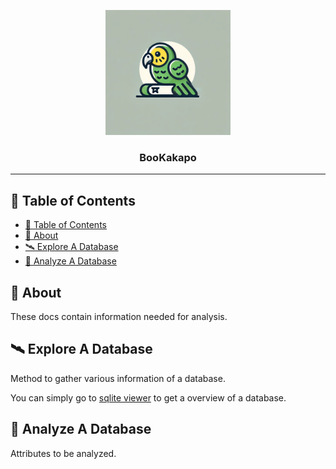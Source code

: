 <p align="center">
  <a href="" rel="noopener">
 <img width=200px height=200px src="../img/BooKakapo.webp" alt="Project logo"></a>
</p>

<h3 align="center">BooKakapo</h3>

---

## 📝 Table of Contents

- [📝 Table of Contents](#-table-of-contents)
- [🧐 About ](#-about-)
- [🛰️ Explore A Database ](#️-explore-a-database-)
- [💽 Analyze A Database ](#-analyze-a-database-)

## 🧐 About <a name = "about"></a>
These docs contain information needed for analysis.

## 🛰️ Explore A Database <a name = "explore"></a>
Method to gather various information of a database.

You can simply go to [sqlite viewer](https://inloop.github.io/sqlite-viewer/) to get a overview of a database. 

## 💽 Analyze A Database <a name = "analyze"></a>
Attributes to be analyzed. 

